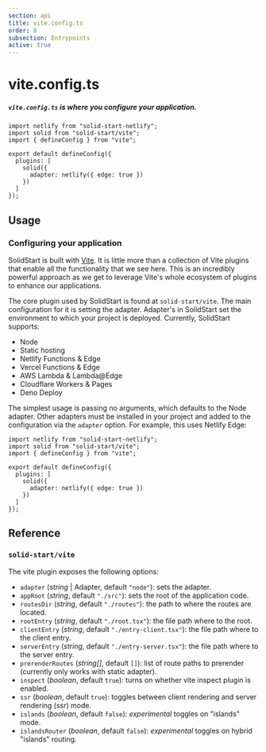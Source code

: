 ```yaml
---
section: api
title: vite.config.ts
order: 8
subsection: Entrypoints
active: true
---
```


# vite.config.ts

##### `vite.config.ts` is where you configure your application.

<div class="text-lg">

```tsx
import netlify from "solid-start-netlify";
import solid from "solid-start/vite";
import { defineConfig } from "vite";

export default defineConfig({
  plugins: [
    solid({
      adapter: netlify({ edge: true })
    })
  ]
});
```

</div>

<table-of-contents></table-of-contents>

## Usage

### Configuring your application

SolidStart is built with [Vite](https://vitejs.dev). It is little more than a collection of Vite plugins that enable all the functionality that we see here. This is an incredibly powerful approach as we get to leverage Vite's whole ecosystem of plugins to enhance our applications.

The core plugin used by SolidStart is found at `solid-start/vite`. The main configuration for it is setting the adapter. Adapter's in SolidStart set the environment to which your project is deployed. Currently, SolidStart supports:

- Node
- Static hosting
- Netlify Functions & Edge
- Vercel Functions & Edge
- AWS Lambda & Lambda@Edge
- Cloudflare Workers & Pages
- Deno Deploy

The simplest usage is passing no arguments, which defaults to the Node adapter. Other adapters must be installed in your project and added to the configuration via the `adapter` option. For example, this uses Netlify Edge:

```tsx
import netlify from "solid-start-netlify";
import solid from "solid-start/vite";
import { defineConfig } from "vite";

export default defineConfig({
  plugins: [
    solid({
      adapter: netlify({ edge: true })
    })
  ]
});
```

## Reference

### `solid-start/vite`

The vite plugin exposes the following options:

- `adapter` (_string_ | Adapter, default `"node"`): sets the adapter.
- `appRoot` (_string_, default `"./src"`): sets the root of the application code.
- `routesDir` (_string_, default `"./routes"`): the path to where the routes are located.
- `rootEntry` (_string_, default `"./root.tsx"`): the file path where to the root.
- `clientEntry` (_string_, default `"./entry-client.tsx"`): the file path where to the client entry.
- `serverEntry` (_string_, default `"./entry-server.tsx"`): the file path where to the server entry.
- `prerenderRoutes` (_string[]_, default `[]`): list of route paths to prerender (currently only works with static adapter).
- `inspect` (_boolean_, default `true`): turns on whether vite inspect plugin is enabled.
- `ssr` (_boolean_, default `true`): toggles between client rendering and server rendering (ssr) mode.
- `islands` (_boolean_, default `false`): _experimental_ toggles on "islands" mode.
- `islandsRouter` (_boolean_, default `false`): _experimental_ toggles on hybrid "islands" routing.
